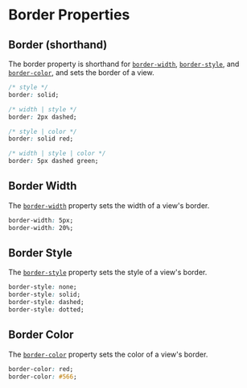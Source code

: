 # Border Properties

## Border (shorthand)

The border property is shorthand for [`border-width`](#border-width), [`border-style`](#border-style), and [`border-color`](#border-color), and sets the border of a view.

```css
/* style */
border: solid;

/* width | style */
border: 2px dashed;

/* style | color */
border: solid red;

/* width | style | color */
border: 5px dashed green;
```

## Border Width

The [`border-width`](https://docs.vizia.dev/vizia/modifiers/trait.StyleModifiers.html#method.border_width) property sets the width of a view's border.

```css
border-width: 5px;
border-width: 20%;
```

## Border Style

The [`border-style`](https://docs.vizia.dev/vizia/modifiers/trait.StyleModifiers.html#method.border_style) property sets the style of a view's border.

```css
border-style: none;
border-style: solid;
border-style: dashed;
border-style: dotted;
```

## Border Color

The [`border-color`](https://docs.vizia.dev/vizia/modifiers/trait.StyleModifiers.html#method.border_color) property sets the color of a view's border.

```css
border-color: red;
border-color: #566;
```
